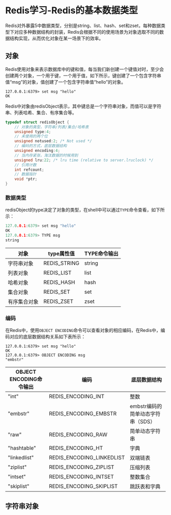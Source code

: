 # Redis学习-Redis的基本数据类型

Redis对外暴露5中数据类型，分别是string、list、hash、set和zset，每种数据类型下对应多种数据结构的封装，Redis会根据不同的使用场景为对象选取不同的数据结构实现，从而优化对象在某一场景下的效率。

## 对象

Redis使用对象来表示数据库中的键和值，每当我们新创建一个键值对时，至少会创建两个对象，一个用于键，一个用于值，如下所示，键创建了一个包含字符串值“msg”的对象，值创建了一个包含字符串值“hello”的对象。

```shell
127.0.0.1:6379> set msg "hello"
OK
```

Redis中对象由redisObject表示，其中键总是一个字符串对象，而值可以是字符串、列表哈希、集合、有序集合等。

```c
typedef struct redisObject {
    // 对象的类型，字符串/列表/集合/哈希表
    unsigned type:4;
    // 未使用的两个位
    unsigned notused:2; /* Not used */
    // 编码的方式，底层数据结构
    unsigned encoding:4;
    // 当内存紧张，淘汰数据的时候用到
    unsigned lru:22; /* lru time (relative to server.lruclock) */
    // 引用计数
    int refcount;
    // 数据指针
    void *ptr;
}
```

### 数据类型

redisObject的type决定了对象的类型，在shell中可以通过`TYPE`命令查看，如下所示：

```c
127.0.0.1:6379> set msg "hello"
OK
127.0.0.1:6379> TYPE msg
string
```

| 对象         | type属性值   | TYPE命令输出 |
| ------------ | ------------ | ------------ |
| 字符串对象   | REDIS_STRING | string       |
| 列表对象     | REDIS_LIST   | list         |
| 哈希对象     | REDIS_HASH   | hash         |
| 集合对象     | REDIS_SET    | set          |
| 有序集合对象 | REDIS_ZSET   | zset         |

### 编码

在Redis中，使用`OBJECT ENCODING`命令可以查看对象的相应编码，在Redis中，编码对应的底层数据结构关系如下表所示：

```shell
127.0.0.1:6379> set msg "hello"
OK
127.0.0.1:6379> OBJECT ENCODING msg
"embstr"
```

| OBJECT ENCODING命令输出 | 编码                      | 底层数据结构                      |
| ----------------------- | ------------------------- | --------------------------------- |
| "int"                   | REDIS_ENCODING_INT        | 整数                              |
| "embstr"                | REDIS_ENCODING_EMBSTR     | embstr编码的简单动态字符串（SDS） |
| "raw"                   | REDIS_ENCODING_RAW        | 简单动态字符串                    |
| "hashtable"             | REDIS_ENCODING_HT         | 字典                              |
| "linkedlist"            | REDIS_ENCODING_LINKEDLIST | 双端链表                          |
| "ziplist"               | REDIS_ENCODING_ZIPLIST    | 压缩列表                          |
| "intset"                | REDIS_ENCODING_INTSET     | 整数集合                          |
| "skiplist"              | REDIS_ENCODING_SKIPLIST   | 跳跃表和字典                      |

## 字符串对象

